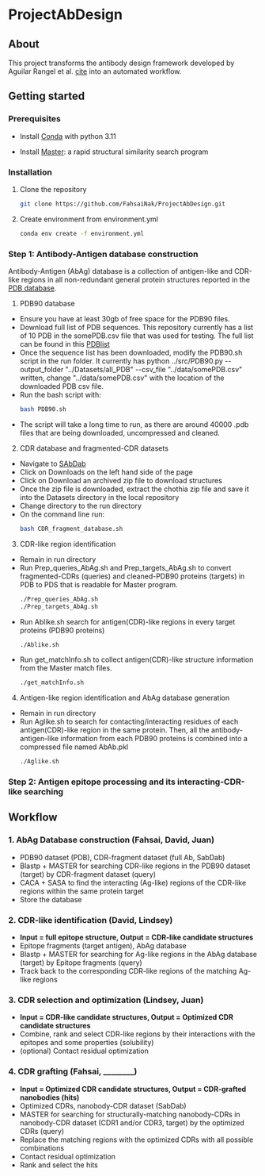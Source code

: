 # ProjectAbDesign

## About
This project transforms the antibody design framework developed by Aguilar Rangel et al. [cite](https://doi.org/10.1126/sciadv.abp9540) into an automated workflow.

## Getting started

### Prerequisites

* Install [Conda](https://conda.io/projects/conda/en/latest/user-guide/install/index.html) with python 3.11

* Install [Master](https://grigoryanlab.org/master/): a rapid structural similarity search program

### Installation

1. Clone the repository
   ```sh
   git clone https://github.com/FahsaiNak/ProjectAbDesign.git
   ```

2. Create environment from environment.yml
   ```sh
   conda env create -f environment.yml
   ```

### Step 1: Antibody-Antigen database construction
Antibody-Antigen (AbAg) database is a collection of antigen-like and CDR-like regions in all non-redundant general protein structures reported in the [PDB database](https://www.rcsb.org/docs/programmatic-access/file-download-services).

1. PDB90 database
- Ensure you have at least 30gb of free space for the PDB90 files.
- Download full list of PDB sequences. This repository currently has a list of 10 PDB in the somePDB.csv file that was used for testing. The full list can be found in this [PDBlist](https://o365coloradoedu-my.sharepoint.com/:x:/g/personal/juha4327_colorado_edu/EcQaEBqqkYdEpS3MmP_dtRsBZM5jxBvEYlvqG2EqtZkdfw?e=mzDOBp)
- Once the sequence list has been downloaded, modify the PDB90.sh script in the run folder. It currently has python ../src/PDB90.py --output_folder "../Datasets/all_PDB" --csv_file "../data/somePDB.csv" written, change "../data/somePDB.csv" with the location of the downloaded PDB csv file.
- Run the bash script with:
  ```sh
  bash PDB90.sh
  ```
- The script will take a long time to run, as there are around 40000 .pdb files that are being downloaded, uncompressed and cleaned.

2. CDR database and fragmented-CDR datasets
- Navigate to [SAbDab](https://opig.stats.ox.ac.uk/webapps/sabdab-sabpred/sabdab/search/?all=true#downloads)
- Click on Downloads on the left hand side of the page
- Click on Download an archived zip file to download structures
- Once the zip file is downloaded, extract the chothia zip file and save it into the Datasets directory in the local repository
- Change directory to the run directory
- On the command line run:
  ```sh
  bash CDR_fragment_database.sh
  ```

3. CDR-like region identification
  - Remain in run directory
  - Run Prep_queries_AbAg.sh and Prep_targets_AbAg.sh to convert fragmented-CDRs (queries) and cleaned-PDB90 proteins (targets) in PDB to PDS that is readable for Master program.
    ```sh
    ./Prep_queries_AbAg.sh
    ./Prep_targets_AbAg.sh
    ```
  - Run Ablike.sh search for antigen(CDR)-like regions in every target proteins (PDB90 proteins)
    ```sh
    ./Ablike.sh
    ```
  - Run get_matchInfo.sh to collect antigen(CDR)-like structure information from the Master match files.
    ```sh
    ./get_matchInfo.sh
    ```

4. Antigen-like region identification and AbAg database generation
  - Remain in run directory
  - Run Aglike.sh to search for contacting/interacting residues of each antigen(CDR)-like region in the same protein. Then, all the antibody-antigen-like information from each PDB90 proteins is combined into a compressed file named AbAb.pkl
    ```sh
    ./Aglike.sh
    ```

### Step 2: Antigen epitope processing and its interacting-CDR-like searching

## Workflow

### 1. AbAg Database construction (Fahsai, David, Juan)
  -	PDB90 dataset (PDB), CDR-fragment dataset (full Ab, SabDab)
  -	Blastp + MASTER for searching CDR-like regions in the PDB90 dataset (target) by CDR-fragment dataset (query)
  -	CACA + SASA to find the interacting (Ag-like) regions of the CDR-like regions within the same protein target
  -	Store the database

### 2. CDR-like identification (David, Lindsey)
  - **Input = full epitope structure, Output = CDR-like candidate structures**
  -	Epitope fragments (target antigen), AbAg database
  -	Blastp + MASTER for searching for Ag-like regions in the AbAg database (target) by Epitope fragments (query)
  -	Track back to the corresponding CDR-like regions of the matching Ag-like regions

### 3. CDR selection and optimization (Lindsey, Juan)
  -	**Input = CDR-like candidate structures, Output = Optimized CDR candidate structures**
  -	Combine, rank and select CDR-like regions by their interactions with the epitopes and some properties (solubility)
  -	(optional) Contact residual optimization

### 4. CDR grafting (Fahsai, ________)
  -	**Input = Optimized CDR candidate structures, Output = CDR-grafted nanobodies (hits)**
  -	Optimized CDRs, nanobody-CDR dataset (SabDab)
  -	MASTER for searching for structurally-matching nanobody-CDRs in nanobody-CDR dataset (CDR1 and/or CDR3, target) by the optimized CDRs (query)
  -	Replace the matching regions with the optimized CDRs with all possible combinations
  -	Contact residual optimization
  -	Rank and select the hits
